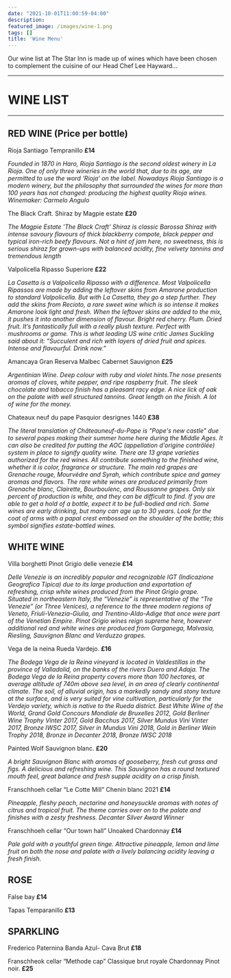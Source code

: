 ```yaml
---
date: "2021-10-01T11:00:59-04:00"
description: 
featured_image: /images/wine-1.png
tags: []
title: 'Wine Menu'
---
```


Our wine list at The Star Inn is made up of wines which have been chosen to complement the cuisine of our
Head Chef Lee Hayward...

---
# WINE LIST
---
## RED WINE (Price per bottle) 

Rioja Santiago Tempranillo  **£14**

_Founded in 1870 in Haro, Rioja Santiago is the second oldest winery in La Rioja. One of only three wineries in the world that, due to its age, are permitted to use the word ‘Rioja’ on the label. Nowadays Rioja Santiago is a modern winery, but the philosophy that surrounded the wines for more than 100 years has not changed: producing the highest quality Rioja wines. Winemaker: Carmelo Angulo_

The Black Craft. Shiraz by Magpie estate **£20**

_The Magpie Estate 'The Black Craft' Shiraz is classic Barossa Shiraz with intense savoury flavours of thick blackberry compote, black pepper and typical iron-rich beefy flavours. Not a hint of jam here, no sweetness, this is serious shiraz for grown-ups with balanced acidity, fine velvety tannins and tremendous length_

Valpolicella Ripasso Superiore **£22**

_La Casetta is a Valpolicella Ripasso with a difference. Most Valpolicella Ripassos are made by adding the leftover skins from Amarone production to standard Valpolicella. But with La Casetta, they go a step further. They add the skins from Recioto, a rare sweet wine which is so intense it makes Amarone look light and fresh. When the leftover skins are added to the mix, it pushes it into another dimension of flavour. Bright red cherry. Plum. Dried fruit. It’s fantastically full with a really plush texture. Perfect with mushrooms or game. This is what leading US wine critic James Suckling said about it: “Succulent and rich with layers of dried fruit and spices. Intense and flavourful. Drink now.”_

Amancaya Gran Reserva Malbec Cabernet Sauvignon **£25**

_Argentinian Wine. Deep colour with ruby and violet hints.The nose presents aromas of cloves, white pepper, and ripe raspberry fruit. The sleek chocolate and tobacco finish has a pleasant racy edge. A nice lick of oak on the palate with well structured tannins. Great length on the finish. A lot of wine for the money._

Chateaux neuf du pape Pasquior desrignes 1440 **£38**

_The literal translation of Châteauneuf-du-Pape is "Pope's new castle” due to several popes making their summer home here during the Middle Ages. It can also be credited for putting the AOC (appellation d'origine contrôlée) system in place to signify quality wine. There are 13 grape varieties authorized for the red wines. All contribute something to the finished wine, whether it is color, fragrance or structure. The main red grapes are Grenache rouge, Mourvèdre and Syrah, which contribute spice and gamey aromas and flavors. The rare white wines are produced primarily from Grenache blanc, Clairette, Bourboulenc, and Roussanne grapes. Only six percent of production is white, and they can be difficult to find. If you are able to get a hold of a bottle, expect it to be full-bodied and rich. Some wines are early drinking, but many can age up to 30 years. Look for the coat of arms with a papal crest embossed on the shoulder of the bottle; this symbol signifies estate-bottled wines._

## WHITE WINE

Villa borghetti Pinot Grigio delle venezie **£14**

_Delle Venezie is an incredibly popular and recognizable IGT (Indicazione Geografica Tipica) due to its large production and exportation of refreshing, crisp white wines produced from the Pinot Grigio grape. Situated in northeastern Italy, the “Venezie” is representative of the “Tre Venezie” (or Three Venices), a reference to the three modern regions of Veneto, Friuli-Venezia-Giulia, and Trentino-Aldo-Adige that once were part of the Venetian Empire. Pinot Grigio wines reign supreme here, however additional red and white wines are produced from Garganega, Malvasia, Riesling, Sauvignon Blanc and Verduzzo grapes._

Vega de la neina Rueda Vardejo. **£16**

_The Bodega Vega de la Reina vineyard is located in Valdestillas in the province of Valladolid, on the banks of the rivers Duero and Adaja. The Bodega Vega de la Reina property covers more than 100 hectares, at average altitude of 740m above sea level, in an area of clearly continental climate. The soil, of alluvial origin, has a markedly sandy and stony texture at the surface, and is very suited for vine cultivation, particularly for the Verdejo variety, which is native to the Rueda district. Best White Wine of the World, Grand Gold Concours Mondiale de Bruxelles 2012, Gold Berliner Wine Trophy Vinter 2017, Gold Bacchus 2017, Silver Mundus Vini Vinter 2017, Bronze IWSC 2017, Silver in Mundus Vini 2018, Gold in Berliner Wein Trophy 2018, Bronze in Decanter 2018, Bronze IWSC 2018_

Painted Wolf Sauvignon blanc. **£20**

_A bright Sauvignon Blanc with aromas of gooseberry, fresh cut grass and figs. A delicious and refreshing wine.  This Sauvignon has a round textured mouth feel, great balance and fresh supple acidity on a crisp finish._

Franschhoeh cellar 
“Le Cotte Mill” Chenin blanc 2021 **£14**

_Pineapple, fleshy peach, nectarine and honeysuckle aromas with notes of citrus and tropical fruit. The theme carries over on to the palate and finishes with a zesty freshness. Decanter Silver Award Winner_

Franschhoeh cellar “Our town hall” Unoaked Chardonnay **£14**

_Pale gold with a youthful green tinge. Attractive pineapple, lemon and lime fruit on both the nose and palate with a lively balancing acidity leaving a fresh finish._

## ROSE 

False bay **£14**

Tapas Temparanillo **£13**

## SPARKLING 

Frederico Paternina Banda Azul- Cava Brut **£18**

Franschheok cellar “Methode cap” Classique brut royale Chardonnay Pinot noir. **£25**
